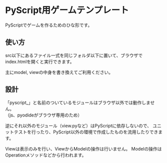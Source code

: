 # PyScript用ゲームテンプレート
PyScriptでゲームを作るためのひな形です。

## 使い方
src以下にあるファイル一式を同じフォルダ以下に置いて、ブラウザでindex.htmlを開くと実行できます。

主にmodel, viewの中身を書き換えてご利用ください。

## 設計
「pyscript_」と名前のついているモジュールはブラウザ以外では動作しません。  
（js、pyodideがブラウザ専用のため）

逆にそれ以外のモジュール（view.pyなど）はPyScriptに依存しないので、
ユニットテストを行ったり、PyScript以外の環境で作成したものを流用したりできます。

Viewは表示のみを行い、ViewからModelの操作は行いません。
Modelの操作はOperationメソッドなどから行われます。
